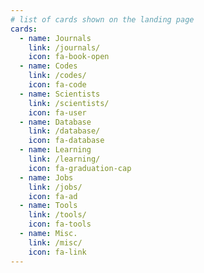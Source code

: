 ```yaml
---
# list of cards shown on the landing page
cards:
  - name: Journals
    link: /journals/
    icon: fa-book-open
  - name: Codes
    link: /codes/
    icon: fa-code
  - name: Scientists
    link: /scientists/
    icon: fa-user
  - name: Database
    link: /database/
    icon: fa-database
  - name: Learning
    link: /learning/
    icon: fa-graduation-cap
  - name: Jobs
    link: /jobs/
    icon: fa-ad
  - name: Tools
    link: /tools/
    icon: fa-tools
  - name: Misc.
    link: /misc/
    icon: fa-link
---
```

